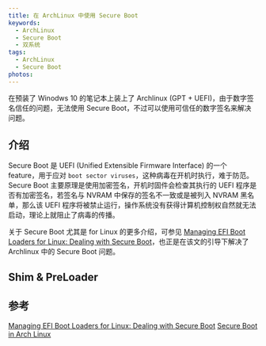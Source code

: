 ```yaml
---
title: 在 ArchLinux 中使用 Secure Boot
keywords:
  - ArchLinux
  - Secure Boot
  - 双系统
tags:
  - ArchLinux
  - Secure Boot
photos:
---
```


在预装了 Winodws 10 的笔记本上装上了 Archlinux (GPT + UEFI)，由于数字签名信任的问题，无法使用 Secure Boot，不过可以使用可信任的数字签名来解决问题。

<!-- more -->

## 介绍

Secure Boot 是 UEFI (Unified Extensible Firmware Interface) 的一个 feature，用于应对 ```boot sector viruses```，这种病毒在开机时执行，难于防范。 Secure Boot 主要原理是使用加密签名，开机时固件会检查其执行的 UEFI 程序是否有加密签名，若签名与 NVRAM 中保存的签名不一致或是被列入 NVRAM 黑名单，那么该 UEFI 程序将被禁止运行，操作系统没有获得计算机控制权自然就无法启动，理论上就阻止了病毒的传播。

关于 Secure Boot 尤其是 for Linux 的更多介绍，可参见 [Managing EFI Boot Loaders for Linux: Dealing with Secure Boot](http://www.rodsbooks.com/efi-bootloaders/secureboot.html)，也正是在该文的引导下解决了 Archlinux 中的 Secure Boot 问题。

## Shim & PreLoader

## 参考

[Managing EFI Boot Loaders for Linux: Dealing with Secure Boot](http://www.rodsbooks.com/efi-bootloaders/secureboot.html)
[Secure Boot in Arch Linux](https://wiki.archlinux.org/index.php/Secure_Boot)
